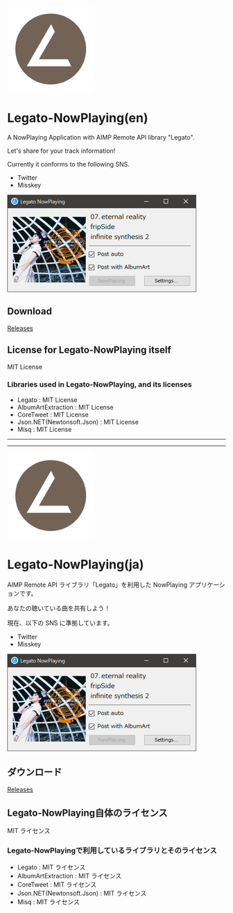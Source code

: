 ![Logo](logo.png)
# Legato-NowPlaying(en)
A NowPlaying Application with AIMP Remote API library "Legato".

Let's share for your track information!

Currently it conforms to the following SNS.
- Twitter
- Misskey

![sample](sample.png)
## Download
[Releases](https://github.com/Legato-Dev/Legato-NowPlaying/releases)

## License for Legato-NowPlaying itself
MIT License

### Libraries used in Legato-NowPlaying, and its licenses
- Legato : MIT License
- AlbumArtExtraction : MIT License
- CoreTweet : MIT License
- Json.NET(Newtonsoft.Json) : MIT License
- Misq : MIT License

----
----

![Logo](logo.png)

# Legato-NowPlaying(ja)
AIMP Remote API ライブラリ「Legato」を利用した NowPlaying アプリケーションです。

あなたの聴いている曲を共有しよう！

現在、以下の SNS に準拠しています。
- Twitter
- Misskey

![sample](sample.png)

## ダウンロード
[Releases](https://github.com/Legato-Dev/Legato-NowPlaying/releases)

## Legato-NowPlaying自体のライセンス
MIT ライセンス

### Legato-NowPlayingで利用しているライブラリとそのライセンス
- Legato : MIT ライセンス
- AlbumArtExtraction : MIT ライセンス
- CoreTweet : MIT ライセンス
- Json.NET(Newtonsoft.Json) : MIT ライセンス
- Misq : MIT ライセンス
